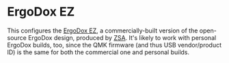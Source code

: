 # ErgoDox EZ

This configures the [ErgoDox EZ](https://www.ergodox-ez.com), a
commercially-built version of the open-source ErgoDox design, produced by
[ZSA](https://www.zsa.io).  It's likely to work with personal ErgoDox builds,
too, since the QMK firmware (and thus USB vendor/product ID) is the same for
both the commercial one and personal builds.
